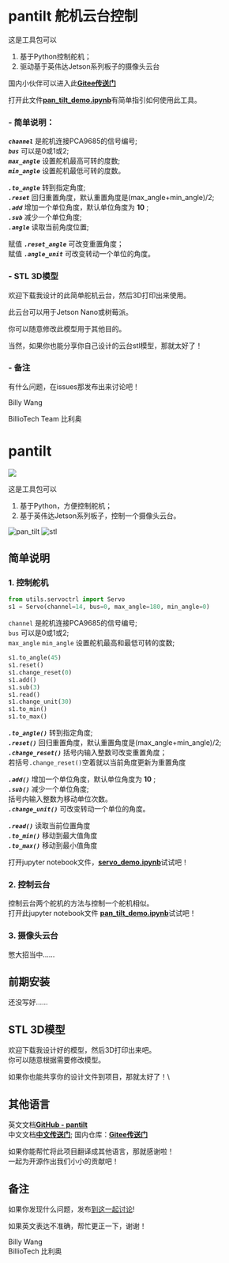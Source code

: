 # pantilt 舵机云台控制

这是工具包可以
1) 基于Python控制舵机；
2) 驱动基于英伟达Jetson系列板子的摄像头云台

国内小伙伴可以进入此[**Gitee传送门**](https://gitee.com/billio/servo_pan_tilt)

打开此文件[**pan_tilt_demo.ipynb**](/pan_tilt_demo.ipynb)有简单指引如何使用此工具。

### - 简单说明：
__*`channel`*__ 是舵机连接PCA9685的信号编号; \
__*`bus`*__ 可以是0或1或2; \
__*`max_angle`*__ 设置舵机最高可转的度数; \
__*`min_angle`*__ 设置舵机最低可转的度数。

__*`.to_angle`*__ 转到指定角度; \
__*`.reset`*__ 回归重置角度，默认重置角度是(max_angle+min_angle)/2; \
__*`.add`*__ 增加一个单位角度，默认单位角度为 **10** ; \
__*`.sub`*__ 减少一个单位角度; \
__*`.angle`*__ 读取当前角度位置;

赋值 __*`.reset_angle`*__ 可改变重置角度；\
赋值 __*`.angle_unit`*__ 可改变转动一个单位的角度。

### - STL 3D模型

欢迎下载我设计的此简单舵机云台，然后3D打印出来使用。

此云台可以用于Jetson Nano或树莓派。

你可以随意修改此模型用于其他目的。

当然，如果你也能分享你自己设计的云台stl模型，那就太好了！

### - 备注

有什么问题，在issues那发布出来讨论吧！

Billy Wang

BillioTech Team
比利奥



# pantilt

![](http://res.makeronsite.com/billiocar/pantilt.gif)


这是工具包可以
1) 基于Python，方便控制舵机；
2) 基于英伟达Jetson系列板子，控制一个摄像头云台。

![pan_tilt](http://res.makeronsite.com/billiocar/servo_pan_tilt.png)
![stl](http://res.makeronsite.com/billiocar/stl.png)

## 简单说明
### 1. 控制舵机
```python
from utils.servoctrl import Servo
s1 = Servo(channel=14, bus=0, max_angle=180, min_angle=0)
```
`channel` 是舵机连接PCA9685的信号编号; \
`bus` 可以是0或1或2; \
`max_angle` `min_angle` 设置舵机最高和最低可转的度数;


```python
s1.to_angle(45)
s1.reset()
s1.change_reset(0)
s1.add()
s1.sub(3)
s1.read()
s1.change_unit(30)
s1.to_min()
s1.to_max()
```

__*`.to_angle()`*__ 转到指定角度; \
__*`.reset()`*__ 回归重置角度，默认重置角度是(max_angle+min_angle)/2; \
__*`.change_reset()`*__ 括号内输入整数可改变重置角度；\
若括号`.change_reset()`空着就以当前角度更新为重置角度

__*`.add()`*__ 增加一个单位角度，默认单位角度为 **10** ; \
__*`.sub()`*__ 减少一个单位角度; \
括号内输入整数为移动单位次数。\
__*`.change_unit()`*__ 可改变转动一个单位的角度。

__*`.read()`*__ 读取当前位置角度 \
__*`.to_min()`*__ 移动到最大值角度 \
__*`.to_max()`*__ 移动到最小值角度 

打开jupyter notebook文件，[**servo_demo.ipynb**](/servo_demo.ipynb)试试吧！

### 2. 控制云台
控制云台两个舵机的方法与控制一个舵机相似。\
打开此jupyter notebook文件 [**pan_tilt_demo.ipynb**](/pan_tilt_demo.ipynb)试试吧！

### 3. 摄像头云台
憋大招当中……

## 前期安装
还没写好……

## STL 3D模型

欢迎下载我设计好的模型，然后3D打印出来吧。\
你可以随意根据需要修改模型。

如果你也能共享你的设计文件到项目，那就太好了！\

## 其他语言
英文文档[**GitHub - pantilt**](https://github.com/youyoubilly/pantilt) \
中文文档[**中文传送门**](/zh-chs/README.md); 国内仓库：[**Gitee传送门**](https://gitee.com/billio/servo_pan_tilt)

如果你能帮忙将此项目翻译成其他语言，那就感谢啦！\
一起为开源作出我们小小的贡献吧！

## 备注

如果你发现什么问题，发布[到这一起讨论](../..//issues)!

如果英文表达不准确，帮忙更正一下，谢谢！

Billy Wang \
BillioTech 比利奥